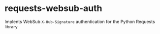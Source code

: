 # requests-websub-auth

Implents WebSub `X-Hub-Signature` authentication for the Python Requests library
